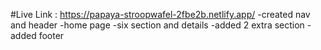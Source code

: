 #Live Link : https://papaya-stroopwafel-2fbe2b.netlify.app/
-created nav and header
-home page
-six section and details
-added 2 extra section
-added footer
